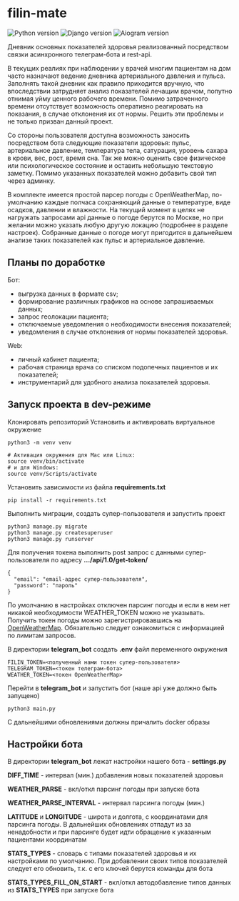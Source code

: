 # filin-mate
![Python version](https://img.shields.io/badge/python-3.10-yellow) ![Django version](https://img.shields.io/badge/django-4.1-red) ![Aiogram version](https://img.shields.io/badge/aiogram-2.22-blue)

Дневник основных показателей здоровья реализованный посредством связки асинхронного телеграм-бота и rest-api.

В текущих реалиях при наблюдении у врачей многим пациентам на дом часто назначают ведение дневника артериального давления и пульса. Заполнять такой дневник как правило приходится вручную, что впоследствии затрудняет анализ показателей лечащим врачом, попутно отнимая уйму ценного рабочего времени. Помимо затраченного времени отсутствует возможность оперативно реагировать на показания, в случае отклонения их от нормы. Решить эти проблемы и не только призван данный проект.

Со стороны пользователя доступна возможность заносить посредством бота следующие показатели здоровья: пульс, артериальное давление, температура тела, сатурация, уровень сахара в крови, вес, рост, время сна. Так же можно оценить свое физическое или психологическое состояние и оставить небольшую текстовую заметку. Помимо указанных показателей можно добавить свой тип через админку.

В комплекте имеется простой парсер погоды с OpenWeatherMap, по-умолчанию каждые полчаса сохраняющий данные о температуре, виде осадков, давлении и влажности. На текущий момент в целях не нагружать запросами api данные о погоде берутся по Москве, но при желании можно указать любую другую локацию (подробнее в разделе настроек). Собранные данные о погоде могут пригодится в дальнейшем анализе таких показателей как пульс и артериальное давление.

## Планы по доработке

Бот:
- выгрузка данных в формате csv;
- формирование различных графиков на основе запрашиваемых данных;
- запрос геолокации пациента;
- отключаемые уведомления о необходимости внесения показателей;
- уведомления в случае отклонения от нормы показателей здоровья.

Web:
- личный кабинет пациента;
- рабочая страница врача со списком подопечных пациентов и их показателей;
- инструментарий для удобного анализа показателей здоровья.

## Запуск проекта в dev-режиме

Клонировать репозиторий
Установить и активировать виртуальное окружение

```
python3 -m venv venv

# Активация окружения для Mac или Linux:
source venv/bin/activate 
# и для Windows:
source venv/Scripts/activate 
``` 

Установить зависимости из файла **requirements.txt**

```
pip install -r requirements.txt
``` 

Выполнить миграции, создать супер-пользователя и запустить проект

```
python3 manage.py migrate
python3 manage.py createsuperuser
python3 manage.py runserver
``` 

Для получения токена выполнить post запрос с данными супер-пользователя по адресу **.../api/1.0/get-token/**

```
{
  "email": "email-адрес супер-пользователя",
  "password": "пароль"
}
``` 

По умолчанию в настройках отключен парсинг погоды и если в нем нет никакой необходимости WEATHER_TOKEN можно не указывать. Получить токен погоды можно зарегистрировавшись на [OpenWeatherMap](https://openweathermap.org/). Обязательно следует ознакомиться с информацией по лимитам запросов.

В директории **telegram_bot** создать **.env** файл переменного окружения

```
FILIN_TOKEN=<полученный нами токен супер-пользователя>
TELEGRAM_TOKEN=<токен телеграм-бота>
WEATHER_TOKEN=<токен OpenWeatherMap>
``` 

Перейти в **telegram_bot** и запустить бот (наше api уже должно быть запущено)

```
python3 main.py
``` 

С дальнейшими обновлениями должны причалить docker образы

## Настройки бота

В директории **telegram_bot** лежат настройки нашего бота - **settings.py**

**DIFF_TIME** - интервал (мин.) добавления новых показателей здоровья

**WEATHER_PARSE** - вкл/откл парсинг погоды при запуске бота

**WEATHER_PARSE_INTERVAL** - интервал парсинга погоды (мин.)

**LATITUDE** и **LONGITUDE** - широта и долгота, с координатами для парсинга погоды. В дальнейших обновлениях отпадут из за ненадобности и при парсинге будет идти обращение к указанным пациентами координатам

**STATS_TYPES** - словарь с типами показателей здоровья и их настройками по умолчанию. При добавлении своих типов показателей следует его обновить, т.к. с его ключей берутся команды для бота

**STATS_TYPES_FILL_ON_START** - вкл/откл автодобавление типов данных из **STATS_TYPES** при запуске бота
